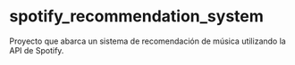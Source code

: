 # spotify_recommendation_system
Proyecto que abarca un sistema de recomendación de música utilizando la API de Spotify.
